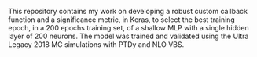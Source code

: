 This repository contains my work on developing a robust custom callback function and a significance metric, in Keras, to select the best training epoch, in a 200 epochs training set, of a shallow MLP with a single hidden layer of 200 neurons. The model was trained and validated using the Ultra Legacy 2018 MC simulations with PTDy and NLO VBS.
